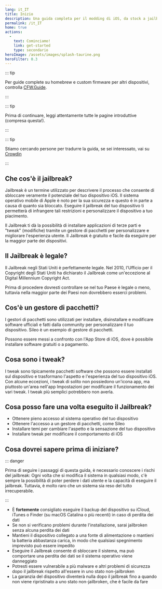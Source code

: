 ```yaml
---
lang: it_IT
title: Inizio
description: Una guida completa per il modding di iOS, da stock a jailbroken.
permalink: /it_IT
home: true
actions:
  - 
    text: Cominciamo!
    link: get-started
    type: secondario
heroImage: /assets/images/splash-taurine.png
heroFilter: 0.3
---
```


::: tip

Per guide complete su homebrew e custom firmware per altri dispositivi, controlla [CFW.Guide](https://cfw.guide/).

:::

::: tip

Prima di continuare, leggi attentamente tutte le pagine introduttive (compresa questa!).

:::

::: tip

Stiamo cercando persone per tradurre la guida, se sei interessato, vai su [Crowdin](https://crowdin.com/project/ioscfwguide)

:::

## Che cos'è il jailbreak?

Jailbreak è un termine utilizzato per descrivere il processo che consente di sbloccare veramente il potenziale del tuo dispositivo iOS. Il sistema operativo mobile di Apple è noto per la sua sicurezza e questo è in parte a causa di quanto sia bloccato. Eseguire il jailbreak del tuo dispositivo ti permetterà di infrangere tali restrizioni e personalizzare il dispositivo a tuo piacimento.

Il Jailbreak ti dà la possibilità di installare applicazioni di terze parti e "tweak" (modifiche) tramite un gestore di pacchetti per personalizzare e migliorare l'esperienza utente. Il Jailbreak è gratuito e facile da eseguire per la maggior parte dei dispositivi.

## Il Jailbreak è legale?

Il Jailbreak negli Stati Uniti è perfettamente legale. Nel 2010, l'Ufficio per il Copyright degli Stati Uniti ha dichiarato il Jailbreak come un'eccezione al Digital Millennium Copyright Act.

Prima di procedere dovresti controllare se nel tuo Paese è legale o meno, tuttavia nella maggior parte dei Paesi non dovrebbero esserci problemi.

## Cos'è un gestore di pacchetti?

I gestori di pacchetti sono utilizzati per installare, disinstallare e modificare software ufficiali e fatti dalla community per personalizzare il tuo dispositivo. Sileo è un esempio di gestore di pacchetti.

Possono essere messi a confronto con l'App Store di iOS, dove è possibile installare software gratuiti o a pagamento.

## Cosa sono i tweak?

I tweak sono tipicamente pacchetti software che possono essere installati sul dispositivo e trasformano l'aspetto e l'esperienza del tuo dispositivo iOS. Con alcune eccezioni, i tweak di solito non possiedono un'icona app, ma piuttosto un'area nell'app Impostazioni per modificare il funzionamento dei vari tweak. I tweak più semplici potrebbero non averla.

## Cosa posso fare una volta eseguito il Jailbreak?

- Ottenere pieno accesso al sistema operativo del tuo dispositivo
- Ottenere l'accesso a un gestore di pacchetti, come Sileo
- Installare temi per cambiare l'aspetto e la sensazione del tuo dispositivo
- Installare tweak per modificare il comportamento di iOS

## Cosa dovrei sapere prima di iniziare?

::: danger

Prima di seguire i passaggi di questa guida, è necessario conoscere i rischi del jailbreak: Ogni volta che si modifica il sistema in qualsiasi modo, c'è sempre la possibilità di poter perdere i dati utente e la capacità di eseguire il jailbreak. Tuttavia, è molto raro che un sistema sia reso del tutto irrecuperabile.

:::

- È **fortemente** consigliato eseguire il backup del dispositivo su iCloud, iTunes o Finder (su macOS Catalina o più recenti) in caso di perdita dei dati
- Se non si verificano problemi durante l'installazione, sarai jailbroken senza alcuna perdita dei dati
- Mantieni il dispositivo collegato a una fonte di alimentazione o mantieni la batteria abbastanza carica, in modo che qualsiasi spegnimento imprevisto può essere impedito
- Eseguire il Jailbreak consente di sbloccare il sistema, ma può comportare una perdita dei dati se il sistema operativo viene danneggiato
- Potresti essere vulnerabile a più malware e altri problemi di sicurezza dopo il jailbreak rispetto all'essere in uno stato non-jailbroken
- La garanzia del dispositivo diventerà nulla dopo il jailbreak fino a quando non viene ripristinato a uno stato non-jailbroken, che è facile da fare
